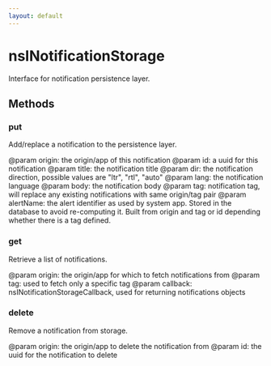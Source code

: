 ```yaml
---
layout: default
---
```


# nsINotificationStorage #

Interface for notification persistence layer.


## Methods ##

### put ###

Add/replace a notification to the persistence layer.

@param origin: the origin/app of this notification
@param id: a uuid for this notification
@param title: the notification title
@param dir: the notification direction,
            possible values are "ltr", "rtl", "auto"
@param lang: the notification language
@param body: the notification body
@param tag: notification tag, will replace any existing
            notifications with same origin/tag pair
@param alertName: the alert identifier as used by system app.
                  Stored in the database to avoid re-computing
                  it. Built from origin and tag or id depending
                  whether there is a tag defined.


### get ###

Retrieve a list of notifications.

@param origin: the origin/app for which to fetch notifications from
@param tag: used to fetch only a specific tag
@param callback: nsINotificationStorageCallback, used for
                 returning notifications objects


### delete ###

Remove a notification from storage.

@param origin: the origin/app to delete the notification from
@param id: the uuid for the notification to delete

